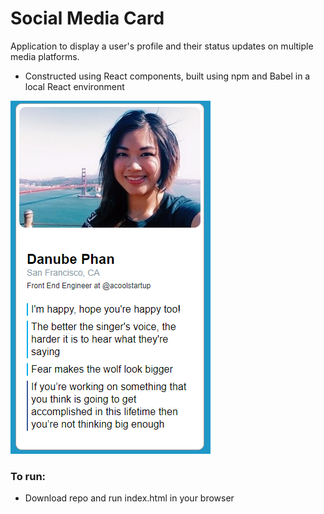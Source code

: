 # Social Media Card

Application to display a user's profile and their status updates on multiple media platforms.

* Constructed using React components, built using npm and Babel in a local React environment

![Social Media Card](https://raw.githubusercontent.com/danubevictoria/react-social-media/master/images/socialmediacard.png)

### To run:

 * Download repo and run index.html in your browser
